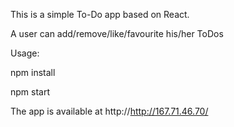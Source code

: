 This is a simple To-Do app based on React.


A user can add/remove/like/favourite his/her ToDos


Usage:


npm install


npm start

The app is available at http://http://167.71.46.70/
